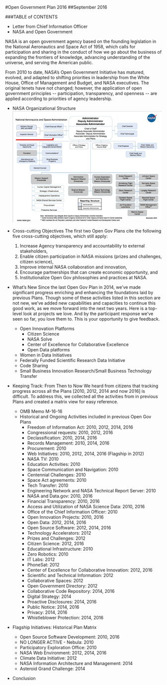 #Open Government Plan 2016
##September 2016

###TABLE of CONTENTS
- Letter from Chief Information Officer
- NASA and Open Government

NASA is an open government agency based on the founding legislation in the National Aeronautics and Space Act of 1958, which calls for participation and sharing in the conduct of how we go about the business of expanding the frontiers of knowledge, advancing understanding of the universe, and serving the American public.

From 2010 to date, NASA’s Open Government Initiative has matured, evolved, and adapted to shifting priorities in leadership from the White House, Office of Management and Budget, and NASA executives. The original tenets have not changed; however, the application of open government principles -- participation, transparency, and openness -- are applied according to priorities of agency leadership.

- NASA Organizational Structure
![NASA Organizational Chart](image00.jpg "NASA Org Chart")
- Cross-cutting Objectives
The first two Open Gov Plans cite the following five cross-cutting objectives, which still apply:
  1. Increase Agency transparency and accountability to external stakeholders,
  2. Enable citizen participation in NASA missions (prizes and challenges, citizen science),                
  3. Improve internal NASA collaboration and innovation,
  4. Encourage partnerships that can create economic opportunity, and
  5. Institutionalize Open Gov philosophies and practices at NASA.

- What’s New
Since the last Open Gov Plan in 2014, we’ve made significant progress enriching and enhancing the foundations laid by previous Plans. Though some of these activities listed in this section are not new, we’ve added new capabilities and capacities to continue this good work, as we move forward into the next two years. Here is a top-level look at projects we love. And by the participant response we’ve seen so far, you love them to.  This is your opportunity to give feedback.

  - Open Innovation Platforms
    - Citizen Science
    - NASA Solve
    - Center of Excellence for Collaborative Excellence
    - Open Data platforms
  - Women in Data Initiatives
  - Federally Funded Scientific Research Data Initiative
  - Code Sharing
  - Small Business Innovation Research/Small Business Technology Transfer
- Keeping Track: From Then to Now
We heard from citizens that tracking progress across all the Plans [2010, 2012, 2014 and now 2016] is difficult. To address this, we collected all the activities from in previous Plans and created a matrix view for easy reference.

  - OMB Memo M-16-16
  - Historical and Ongoing Activities included in previous Open Gov Plans
    - Freedom of Information Act: 2010, 2012, 2014, 2016
    - Congressional requests: 2010, 2012, 2016
    - Declassification: 2010, 2014, 2016
    - Records Management: 2010, 2014, 2016
    - Procurement: 2010
    - Web Initiatives: 2010, 2012, 2014, 2016 (Flagship in 2012)
    - NASA TV: 2010
    - Education Activities: 2010
    - Space Communication and Navigation: 2010
    - Centennial Challenges: 2010
    - Space Act agreements: 2010
    - Tech Transfer: 2010
    - Engineering Network and NASA Technical Report Server: 2010
    - NASA and Data.gov: 2010, 2016
    - Financial Transparency: 2010, 2016
    - Access and Utilization of NASA Science Data: 2010, 2016
    - Office of the Chief Information Officer: 2010
    - Open Innovation Projects: 2010, 2016
    - Open Data: 2012, 2014, 2016
    - Open Source Software: 2012, 2014, 2016
    - Technology Accelerators: 2012
    - Prizes and Challenges: 2012
    - Citizen Science: 2012, 2016
    - Educational Infrastructure: 2010
    - Zero Robotics: 2010
    - IT Labs: 2012
    - PhoneSat: 2012
    - Center of Excellence for Collaborative Innovation: 2012, 2016
    - Scientific and Technical Information: 2012
    - Collaborative Spaces: 2012
    - Open Government Directory: 2012
    - Collaborative Code Repository: 2014, 2016
    - Digital Strategy: 2014
    - Proactive Disclosures: 2014, 2016
    - Public Notice: 2014, 2016
    - Privacy: 2014, 2016
    - Whistleblower Protection: 2014, 2016
- Flagship Initiatives: Historical Plan Matrix
  - Open Source Software Development: 2010, 2016
  - NO LONGER ACTIVE - Nebula: 2010
  - Participatory Exploration Office: 2010
  - NASA Web Environment: 2012, 2014, 2016
  - Climate Data Initiative: 2012
  - NASA Information Architecture and Management: 2014
  - Asteroid Grand Challenge: 2014
- Conclusion
